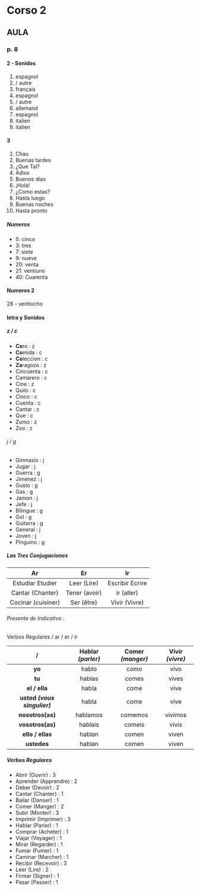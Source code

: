 # Corso 2

## AULA
### p. 8
#### 2 - Sonidos
1. espagnol
2. / autre
3. français
4. espagnol
5. / autre
6. allemand
7. espagnol
8. italien
9. italien

#### 3
1. Chau
2. Buenas tardes
3. ¿Que Tal?
4. Adios
5. Buenos dias
6. ¡Hola!
7. ¿Como estas?
8. Hasta luego
9. Buenas noches
10. Hasta pronto

##### Numeros
- 5: cinco
- 3: tres
- 7: siete
- 9: nueve
- 20: venta
- 21: ventiuno
- 40: Cuarenta

#### Numeros 2
28 - ventiocho

#### letra y Sonidos
##### z / c
- **Ce**ro : z
- **Co**mida : c
- **Co**leccion : c
- **Za**ragoza : z
- Cincuenta : c
- Camarero : c
- Cine : z
- Quilo : c
- Cinco : c
- Cuenta : c
- Cantar : c
- Que : c
- Zumo : z
- Zoo : z

###### j / g
- Gimnasio : j
- Jugar : j
- Guerra : g
- Jimenez : j
- Gusto : g
- Gas : g
- Jamon : j
- Jefe : j
- Bilingue : g
- Gol : g
- Guitarra : g
- General : j
- Joven : j
- Pinguino : g

##### Las Tres Conjugaciones
Ar | Er | Ir
:-:|:-:|:-:|
Estudiar Etudier | Leer (Lire) | Escribir Ecrire
Cantar (Chanter) | Tener (avoir) | ir (aller)
Cocinar (cuisiner) | Ser (être) | Vivir (Vivre)

###### Presente de Indicativo :

Verbos Regulares / ar / er / ir

 /| Hablar *(parler)* | Comer *(manger)* | Vivir *(vivre)*
:-:|:-:|:-:|:-:|
 **yo** | hablo | como | vivo
 **tu** | hablas | comes | vives
 **el / ella** | habla | come | vive
 **usted *(vous singulier)*** | habla | come | vive
 **nosotros(as)** | hablamos | comemos | vivimos
 **vosotros(as)** | hablais | comeis | vivis
 **ello / ellas** | hablan | comen | viven
 **ustedes** | hablan | comen | viven

##### Verbos Regulares
- Abrir (Ouvrir) : 3
- Aprender (Apprendre) : 2
- Deber (Devoir) : 2
- Cantar (Chanter) : 1
- Bailar (Danser) : 1
- Comer (Manger) : 2
- Subir (Monter) : 3
- Imprimir (Imprimer) : 3
- Hablar (Parler) : 1
- Comprar (Acheter) : 1
- Viajar (Voyager) : 1
- Mirar (Regarder) : 1
- Fumar (Fumer) : 1
- Caminar (Marcher) : 1
- Recibir (Recevoir) : 3
- Leer (Lire) : 2
- Firmar (Signer) : 1
- Pasar (Passer) : 1
